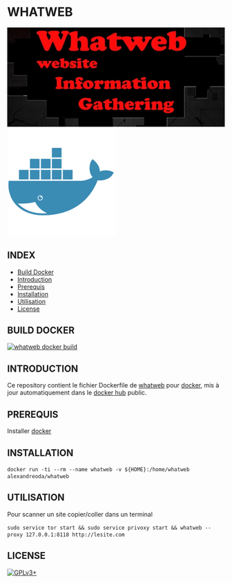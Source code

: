 # WHATWEB

![whatweb](https://raw.githubusercontent.com/oda-alexandre/whatweb/master/img/logo-whatweb.png) ![docker](https://raw.githubusercontent.com/oda-alexandre/whatweb/master/img/logo-docker.png)


## INDEX

- [Build Docker](#BUILD)
- [Introduction](#INTRODUCTION)
- [Prerequis](#PREREQUIS)
- [Installation](#INSTALLATION)
- [Utilisation](#UTILISATION)
- [License](#LICENSE)


## BUILD DOCKER

[![whatweb docker build](https://img.shields.io/docker/build/alexandreoda/whatweb.svg)](https://hub.docker.com/r/alexandreoda/whatweb)


## INTRODUCTION

Ce repository contient le fichier Dockerfile de [whatweb](https://www.whatweb.net/) pour [docker](https://www.docker.com), mis à jour automatiquement dans le [docker hub](https://hub.docker.com/r/alexandreoda/whatweb/) public.


## PREREQUIS

Installer [docker](https://www.docker.com)


## INSTALLATION

```
docker run -ti --rm --name whatweb -v ${HOME}:/home/whatweb alexandreoda/whatweb
```


## UTILISATION

Pour scanner un site copier/coller dans un terminal

```
sudo service tor start && sudo service privoxy start && whatweb --proxy 127.0.0.1:8118 http://lesite.com
```

## LICENSE

[![GPLv3+](http://gplv3.fsf.org/gplv3-127x51.png)](https://github.com/oda-alexandre/whatweb/blob/master/LICENSE)
